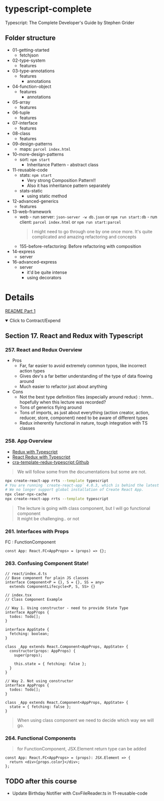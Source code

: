 # typescript-complete

Typescript: The Complete Developer's Guide by Stephen Grider

## Folder structure

- 01-getting-started
  - fetchjson
- 02-type-system
  - features
- 03-type-annotations
  - features
    - annotations
- 04-function-object
  - features
    - annotations
- 05-array
  - features
- 06-tuple
  - features
- 07-interface
  - features
- 08-class
  - features
- 09-design-patterns
  - maps: `parcel index.html`
- 10-more-design-patterns
  - sort: `npm start`
    - Inheritance Pattern - abstract class
- 11-reusable-code
  - stats: `npm start`
    - Very strong Composition Pattern!!
    - Also it has inheritance pattern separately
  - stats-static
    - using static method
- 12-advanced-generics
  - features
- 13-web-framework
  - web - run server: `json-server -w db.json` or `npm run start:db` - run client: `parcel index.html` or `npm run start:parcel`
    > I might need to go through one by one once more. It's quite complicated and amazing refactoring and concepts
  - 155-before-refactoring: Before refactoring with composition
- 14-express
  - server
- 16-advanced-express
  - server
    - it'd be quite intense
    - using decorators

# Details

[README Part 1](./README-part-1.md)

<details open> 
  <summary>Click to Contract/Expend</summary>

## Section 17. React and Redux with Typescript

### 257. React and Redux Overview

- Pros
  - Far, far easier to avoid extremely common typos, like incorrect action types
  - Gives dev's a far better understanding of the type of data flowing around
  - Much easier to refactor just about anything
- Cons
  - Not the best type definition files (especially around redux) : hmm.. hopefully when this lecture was recorded?
  - Tons of generics flying around
  - Tons of imports, as just about everything (action creator, action, reducer, store, component) need to be aware of different types
  - Redux inherently functional in nature, tough integration with TS classes

### 258. App Overview

- [Redux with Typescript](https://redux.js.org/usage/usage-with-typescript)
- [React Redux with Typescript](https://react-redux.js.org/using-react-redux/usage-with-typescript)
- [cra-template-redux-typescript Github](https://github.com/reduxjs/cra-template-redux-typescript)

> We will follow some from the documentations but some are not.

```sh
npx create-react-app rrts --template typescript
# You are running `create-react-app` 4.0.3, which is behind the latest release (5.0.0).
# We no longer support global installation of Create React App.
npx clear-npx-cache
npx create-react-app rrts --template typescript
```

> The lecture is going with class component, but I will go functional component\
> It might be challenging.. or not

### 261. Interfaces with Props

FC : FunctionComponent

```tsx
const App: React.FC<AppProps> = (props) => {};
```

### 263. Confusing Component State!

```tsx
// react/index.d.ts
// Base component for plain JS classes
interface Component<P = {}, S = {}, SS = any>
  extends ComponentLifecycle<P, S, SS> {}
```

```tsx
// index.tsx
// Class Component Example

// Way 1. Using constructor - need to provide State Type
interface AppProps {
  todos: Todo[];
}

interface AppState {
  fetching: boolean;
}

class _App extends React.Component<AppProps, AppState> {
  constructor(props: AppProps) {
    super(props);

    this.state = { fetching: false };
  }
}

// Way 2. Not using constructor
interface AppProps {
  todos: Todo[];
}

class _App extends React.Component<AppProps, AppState> {
  state = { fetching: false };
}
```

> When using class component we need to decide which way we will go.

### 264. Functional Components

> for FunctionComponent, JSX.Element return type can be added

```tsx
const App: React.FC<AppProps> = (props): JSX.Element => {
  return <div>{props.color}</div>;
};
```

</details>

## TODO after this course

- Update Birthday Notifier with CsvFileReader.ts in 11-reusable-code
